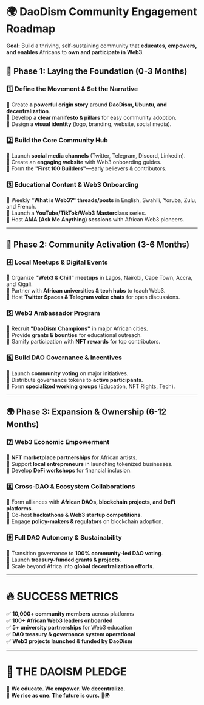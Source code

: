# **🌍 DaoDism Community Engagement Roadmap**

**Goal:** Build a thriving, self-sustaining community that **educates, empowers, and enables** Africans to **own and participate in Web3**.

## **🚀 Phase 1: Laying the Foundation (0-3 Months)**

### **1️⃣ Define the Movement & Set the Narrative**

🔹 Create **a powerful origin story** around **DaoDism, Ubuntu, and decentralization**.  
 🔹 Develop a **clear manifesto & pillars** for easy community adoption.  
 🔹 Design a **visual identity** (logo, branding, website, social media).

### **2️⃣ Build the Core Community Hub**

🔹 Launch **social media channels** (Twitter, Telegram, Discord, LinkedIn).  
 🔹 Create an **engaging website** with Web3 onboarding guides.  
 🔹 Form the **"First 100 Builders"**—early believers & contributors.

### **3️⃣ Educational Content & Web3 Onboarding**

🔹 Weekly **"What is Web3?" threads/posts** in English, Swahili, Yoruba, Zulu, and French.  
 🔹 Launch a **YouTube/TikTok/Web3 Masterclass** series.  
 🔹 Host **AMA (Ask Me Anything) sessions** with African Web3 pioneers.

---

## **🌱 Phase 2: Community Activation (3-6 Months)**

### **4️⃣ Local Meetups & Digital Events**

🔹 Organize **"Web3 & Chill" meetups** in Lagos, Nairobi, Cape Town, Accra, and Kigali.  
 🔹 Partner with **African universities & tech hubs** to teach Web3.  
 🔹 Host **Twitter Spaces & Telegram voice chats** for open discussions.

### **5️⃣ Web3 Ambassador Program**

🔹 Recruit **"DaoDism Champions"** in major African cities.  
 🔹 Provide **grants & bounties** for educational outreach.  
 🔹 Gamify participation with **NFT rewards** for top contributors.

### **6️⃣ Build DAO Governance & Incentives**

🔹 Launch **community voting** on major initiatives.  
 🔹 Distribute governance tokens to **active participants**.  
 🔹 Form **specialized working groups** (Education, NFT Rights, Tech).

---

## **🌍 Phase 3: Expansion & Ownership (6-12 Months)**

### **7️⃣ Web3 Economic Empowerment**

🔹 **NFT marketplace partnerships** for African artists.  
 🔹 Support **local entrepreneurs** in launching tokenized businesses.  
 🔹 Develop **DeFi workshops** for financial inclusion.

### **8️⃣ Cross-DAO & Ecosystem Collaborations**

🔹 Form alliances with **African DAOs, blockchain projects, and DeFi platforms**.  
 🔹 Co-host **hackathons & Web3 startup competitions**.  
 🔹 Engage **policy-makers & regulators** on blockchain adoption.

### **9️⃣ Full DAO Autonomy & Sustainability**

🔹 Transition governance to **100% community-led DAO voting**.  
 🔹 Launch **treasury-funded grants & projects**.  
 🔹 Scale beyond Africa into **global decentralization efforts**.

---

# **🔥 SUCCESS METRICS**

✅ **10,000+ community members** across platforms  
 ✅ **100+ African Web3 leaders onboarded**  
 ✅ **5+ university partnerships** for Web3 education  
 ✅ **DAO treasury & governance system operational**  
 ✅ **Web3 projects launched & funded by DaoDism**

---

# **🌊 THE DAOISM PLEDGE**

🔹 **We educate. We empower. We decentralize.**  
 🔹 **We rise as one. The future is ours.** 🚀🌍

